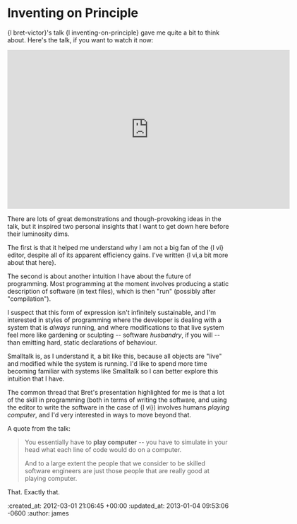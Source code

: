 Inventing on Principle
=======

{l bret-victor}'s talk {l inventing-on-principle} gave me quite a bit to think about. Here's the talk, if you want to watch it now:

<iframe src="http://player.vimeo.com/video/36579366?byline=0" width="640" height="360" frameborder="0" webkitAllowFullScreen="true" mozallowfullscreen="true" allowFullScreen="true"></iframe>

There are lots of great demonstrations and though-provoking ideas in the talk, but it inspired two personal insights that I want to get down here before their luminosity dims.

The first is that it helped me understand why I am not a big fan of the {l vi} editor, despite all of its apparent efficiency gains. I've written {l vi,a bit more about that here}.

The second is about another intuition I have about the future of programming. Most programming at the moment involves producing a static description of software (in text files), which is then "run" (possibly after "compilation").

I suspect that this form of expression isn't infinitely sustainable, and I'm interested in styles of programming where the developer is dealing with a system that is *always* running, and where modifications to that live system feel more like gardening or sculpting -- software *husbandry*, if you will -- than emitting hard, static declarations of behaviour.

Smalltalk is, as I understand it, a bit like this, because all objects are "live" and modified while the system is running. I'd like to spend more time becoming familiar with systems like Smalltalk so I can better explore this intuition that I have.

The common thread that Bret's presentation highlighted for me is that a lot of the skill in programming (both in terms of writing the software, and using the editor to write the software in the case of {l vi}) involves humans *playing computer*, and I'd very interested in ways to move beyond that.

A quote from the talk:

> You essentially have to **play computer** -- you have to simulate in your head what each line of code would do on a computer.
>
> And to a large extent the people that we consider to be skilled software engineers are just those people that are really good at playing computer.

That. Exactly that.

:created_at: 2012-03-01 21:06:45 +00:00
:updated_at: 2013-01-04 09:53:06 -0600
:author: james
